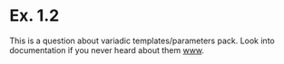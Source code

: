 # Ex. 1.2

This is a question about variadic templates/parameters pack. 
Look into documentation if you never heard about them [www](http://en.cppreference.com/w/cpp/language/parameter_pack).